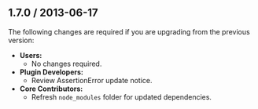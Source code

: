 ## 1.7.0 / 2013-06-17

The following changes are required if you are upgrading from the previous version:

* **Users:**
  * No changes required.
* **Plugin Developers:**
  * Review AssertionError update notice.
* **Core Contributors:**
  * Refresh `node_modules` folder for updated dependencies.

